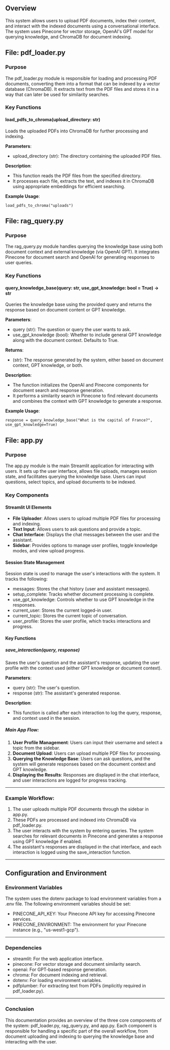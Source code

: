 ## **Overview**

This system allows users to upload PDF documents, index their content, and interact with the indexed documents using a conversational interface. The system uses Pinecone for vector storage, OpenAI's GPT model for querying knowledge, and ChromaDB for document indexing.

## **File: pdf_loader.py**

### **Purpose**

The pdf_loader.py module is responsible for loading and processing PDF documents, converting them into a format that can be indexed by a vector database (ChromaDB). It extracts text from the PDF files and stores it in a way that can later be used for similarity searches.

### **Key Functions**

#### **load_pdfs_to_chroma(upload_directory: str)**

Loads the uploaded PDFs into ChromaDB for further processing and indexing.

**Parameters**:

* upload_directory (str): The directory containing the uploaded PDF files.

**Description**:

* This function reads the PDF files from the specified directory.
* It processes each file, extracts the text, and indexes it in ChromaDB using appropriate embeddings for efficient searching.

**Example Usage**:

```
load_pdfs_to_chroma("uploads")
```

## **File: rag_query.py**

### **Purpose**

The rag_query.py module handles querying the knowledge base using both document context and external knowledge (via OpenAI GPT). It integrates Pinecone for document search and OpenAI for generating responses to user queries.

### **Key Functions**

#### **query_knowledge_base(query: str, use_gpt_knowledge: bool = True) -> str**

Queries the knowledge base using the provided query and returns the response based on document content or GPT knowledge.

**Parameters**:

* query (str): The question or query the user wants to ask.
* use_gpt_knowledge (bool): Whether to include general GPT knowledge along with the document context. Defaults to True.

**Returns**:

* (str): The response generated by the system, either based on document context, GPT knowledge, or both.

**Description**:

* The function initializes the OpenAI and Pinecone components for document search and response generation.
* It performs a similarity search in Pinecone to find relevant documents and combines the context with GPT knowledge to generate a response.

**Example Usage**:

```
response = query_knowledge_base("What is the capital of France?", use_gpt_knowledge=True)
```

## **File: app.py**

### **Purpose**

The app.py module is the main Streamlit application for interacting with users. It sets up the user interface, allows file uploads, manages session state, and facilitates querying the knowledge base. Users can input questions, select topics, and upload documents to be indexed.

### **Key Components**

#### **Streamlit UI Elements**

* **File Uploader**: Allows users to upload multiple PDF files for processing and indexing.
* **Text Input**: Allows users to ask questions and provide a topic.
* **Chat Interface**: Displays the chat messages between the user and the assistant.
* **Sidebar**: Provides options to manage user profiles, toggle knowledge modes, and view upload progress.

#### **Session State Management**

Session state is used to manage the user's interactions with the system. It tracks the following:

* messages: Stores the chat history (user and assistant messages).
* setup_complete: Tracks whether document processing is complete.
* use_gpt_knowledge: Controls whether to use GPT knowledge in the responses.
* current_user: Stores the current logged-in user.
* current_topic: Stores the current topic of conversation.
* user_profile: Stores the user profile, which tracks interactions and progress.

#### **Key Functions**

##### **save_interaction(query, response)**

Saves the user's question and the assistant's response, updating the user profile with the context used (either GPT knowledge or document context).

**Parameters**:

* query (str): The user's question.
* response (str): The assistant's generated response.

**Description**:

* This function is called after each interaction to log the query, response, and context used in the session.

##### **Main App Flow:**

1. **User Profile Management**: Users can input their username and select a topic from the sidebar.
2. **Document Upload**: Users can upload multiple PDF files for processing.
3. **Querying the Knowledge Base**: Users can ask questions, and the system will generate responses based on the document context and GPT knowledge.
4. **Displaying the Results**: Responses are displayed in the chat interface, and user interactions are logged for progress tracking.

---

### **Example Workflow:**

1. The user uploads multiple PDF documents through the sidebar in app.py.
2. These PDFs are processed and indexed into ChromaDB via pdf_loader.py.
3. The user interacts with the system by entering queries. The system searches for relevant documents in Pinecone and generates a response using GPT knowledge if enabled.
4. The assistant's responses are displayed in the chat interface, and each interaction is logged using the save_interaction function.

---

## **Configuration and Environment**

### **Environment Variables**

The system uses the dotenv package to load environment variables from a .env file. The following environment variables should be set:

* PINECONE_API_KEY: Your Pinecone API key for accessing Pinecone services.
* PINECONE_ENVIRONMENT: The environment for your Pinecone instance (e.g., "us-west1-gcp").

---

### **Dependencies**

* streamlit: For the web application interface.
* pinecone: For vector storage and document similarity search.
* openai: For GPT-based response generation.
* chroma: For document indexing and retrieval.
* dotenv: For loading environment variables.
* pdfplumber: For extracting text from PDFs (implicitly required in pdf_loader.py).

---

### **Conclusion**

This documentation provides an overview of the three core components of the system: pdf_loader.py, rag_query.py, and app.py. Each component is responsible for handling a specific part of the overall workflow, from document uploading and indexing to querying the knowledge base and interacting with the user.
